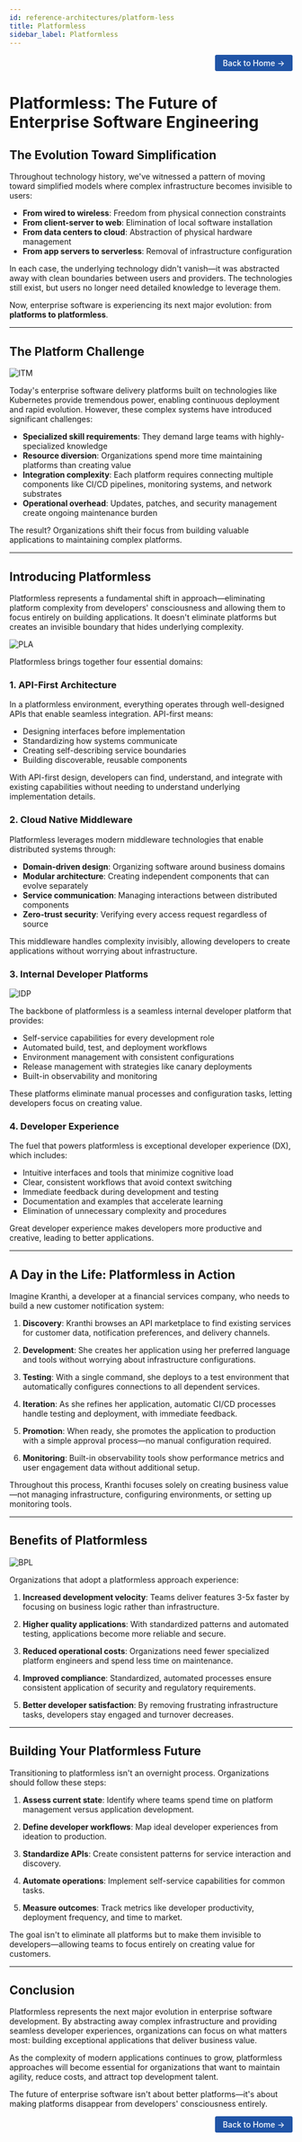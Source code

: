 ```yaml
---
id: reference-architectures/platform-less
title: Platformless
sidebar_label: Platformless
---
```


<div style="text-align: right;">
    <a href="https://kranthib.github.io/tech-pulse/" style="display: inline-block; padding: 6px 14px; background-color: #2054a6; color: white; text-decoration: none; border-radius: 3px; font-size: 14px; font-weight: 500; transition: background-color 0.3s;">Back to Home →</a>
</div>

# Platformless: The Future of Enterprise Software Engineering

## The Evolution Toward Simplification

Throughout technology history, we've witnessed a pattern of moving toward simplified models where complex infrastructure becomes invisible to users:

- **From wired to wireless**: Freedom from physical connection constraints
- **From client-server to web**: Elimination of local software installation
- **From data centers to cloud**: Abstraction of physical hardware management
- **From app servers to serverless**: Removal of infrastructure configuration

In each case, the underlying technology didn't vanish—it was abstracted away with clean boundaries between users and providers. The technologies still exist, but users no longer need detailed knowledge to leverage them.

Now, enterprise software is experiencing its next major evolution: from **platforms to platformless**.

----

## The Platform Challenge

![ITM](https://raw.githubusercontent.com/kranthiB/tech-pulse/main/images/reference-architectures/platformless/0001-ITM.png)

Today's enterprise software delivery platforms built on technologies like Kubernetes provide tremendous power, enabling continuous deployment and rapid evolution. However, these complex systems have introduced significant challenges:

- **Specialized skill requirements**: They demand large teams with highly-specialized knowledge
- **Resource diversion**: Organizations spend more time maintaining platforms than creating value
- **Integration complexity**: Each platform requires connecting multiple components like CI/CD pipelines, monitoring systems, and network substrates
- **Operational overhead**: Updates, patches, and security management create ongoing maintenance burden

The result? Organizations shift their focus from building valuable applications to maintaining complex platforms.

----

## Introducing Platformless

Platformless represents a fundamental shift in approach—eliminating platform complexity from developers' consciousness and allowing them to focus entirely on building applications. It doesn't eliminate platforms but creates an invisible boundary that hides underlying complexity.

![PLA](https://raw.githubusercontent.com/kranthiB/tech-pulse/main/images/reference-architectures/platformless/0002-PLA.png)

Platformless brings together four essential domains:

### 1. API-First Architecture

In a platformless environment, everything operates through well-designed APIs that enable seamless integration. API-first means:

- Designing interfaces before implementation
- Standardizing how systems communicate
- Creating self-describing service boundaries
- Building discoverable, reusable components

With API-first design, developers can find, understand, and integrate with existing capabilities without needing to understand underlying implementation details.

### 2. Cloud Native Middleware

Platformless leverages modern middleware technologies that enable distributed systems through:

- **Domain-driven design**: Organizing software around business domains
- **Modular architecture**: Creating independent components that can evolve separately
- **Service communication**: Managing interactions between distributed components
- **Zero-trust security**: Verifying every access request regardless of source

This middleware handles complexity invisibly, allowing developers to create applications without worrying about infrastructure.

### 3. Internal Developer Platforms

![IDP](https://raw.githubusercontent.com/kranthiB/tech-pulse/main/images/reference-architectures/platformless/0003-IDP.png)

The backbone of platformless is a seamless internal developer platform that provides:

- Self-service capabilities for every development role
- Automated build, test, and deployment workflows
- Environment management with consistent configurations
- Release management with strategies like canary deployments
- Built-in observability and monitoring

These platforms eliminate manual processes and configuration tasks, letting developers focus on creating value.

### 4. Developer Experience

The fuel that powers platformless is exceptional developer experience (DX), which includes:

- Intuitive interfaces and tools that minimize cognitive load
- Clear, consistent workflows that avoid context switching
- Immediate feedback during development and testing
- Documentation and examples that accelerate learning
- Elimination of unnecessary complexity and procedures

Great developer experience makes developers more productive and creative, leading to better applications.

----

## A Day in the Life: Platformless in Action

Imagine Kranthi, a developer at a financial services company, who needs to build a new customer notification system:

1. **Discovery**: Kranthi browses an API marketplace to find existing services for customer data, notification preferences, and delivery channels.

2. **Development**: She creates her application using her preferred language and tools without worrying about infrastructure configurations.

3. **Testing**: With a single command, she deploys to a test environment that automatically configures connections to all dependent services.

4. **Iteration**: As she refines her application, automatic CI/CD processes handle testing and deployment, with immediate feedback.

5. **Promotion**: When ready, she promotes the application to production with a simple approval process—no manual configuration required.

6. **Monitoring**: Built-in observability tools show performance metrics and user engagement data without additional setup.

Throughout this process, Kranthi focuses solely on creating business value—not managing infrastructure, configuring environments, or setting up monitoring tools.

----

## Benefits of Platformless

![BPL](https://raw.githubusercontent.com/kranthiB/tech-pulse/main/images/reference-architectures/platformless/0004-BPL.png)

Organizations that adopt a platformless approach experience:

1. **Increased development velocity**: Teams deliver features 3-5x faster by focusing on business logic rather than infrastructure.

2. **Higher quality applications**: With standardized patterns and automated testing, applications become more reliable and secure.

3. **Reduced operational costs**: Organizations need fewer specialized platform engineers and spend less time on maintenance.

4. **Improved compliance**: Standardized, automated processes ensure consistent application of security and regulatory requirements.

5. **Better developer satisfaction**: By removing frustrating infrastructure tasks, developers stay engaged and turnover decreases.

----

## Building Your Platformless Future

Transitioning to platformless isn't an overnight process. Organizations should follow these steps:

1. **Assess current state**: Identify where teams spend time on platform management versus application development.

2. **Define developer workflows**: Map ideal developer experiences from ideation to production.

3. **Standardize APIs**: Create consistent patterns for service interaction and discovery.

4. **Automate operations**: Implement self-service capabilities for common tasks.

5. **Measure outcomes**: Track metrics like developer productivity, deployment frequency, and time to market.

The goal isn't to eliminate all platforms but to make them invisible to developers—allowing teams to focus entirely on creating value for customers.

----

## Conclusion

Platformless represents the next major evolution in enterprise software development. By abstracting away complex infrastructure and providing seamless developer experiences, organizations can focus on what matters most: building exceptional applications that deliver business value.

As the complexity of modern applications continues to grow, platformless approaches will become essential for organizations that want to maintain agility, reduce costs, and attract top development talent.

The future of enterprise software isn't about better platforms—it's about making platforms disappear from developers' consciousness entirely.

<div style="text-align: right;">
    <a href="https://kranthib.github.io/tech-pulse/" style="display: inline-block; padding: 6px 14px; background-color: #2054a6; color: white; text-decoration: none; border-radius: 3px; font-size: 14px; font-weight: 500; transition: background-color 0.3s;">Back to Home →</a>
</div>